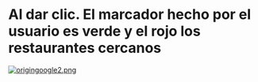 # Al dar clic. El marcador hecho por el usuario es verde y el rojo los restaurantes cercanos
[![origingoogle2.png](https://i.postimg.cc/9MB8pF7h/origingoogle2.png)](https://postimg.cc/tZYNRbkS)
